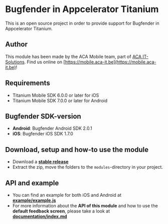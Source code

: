 # Bugfender in Appcelerator Titanium

This is an open source project in order to provide support for Bugfender in Appcelerator Titanium.

## Author

This module has been made by the ACA Mobile team, part of [ACA IT-Solutions](https://www.aca-it.be). 
Find us online on [https://mobile.aca-it.be](https://mobile.aca-it.be)!

## Requirements

* Titanium Mobile SDK 6.0.0 or later for iOS
* Titanium Mobile SDK 7.0.0 or later for Android

## Bugfender SDK-version
* **Android**: Bugfender Android SDK 2.0.1
* **iOS**: Bugfender iOS SDK 1.7.0

## Download, setup and how-to use the module

* Download a **[stable release](https://github.com/aca-mobile/titanium-bugfender/releases)**
* Extract the zip, move the folders to the `modules`-directory in your project.

## API and example

* You can find an example for both iOS and Android at **[example/example.js](example/example.js)**
* For more information about the **API of this module** and how to use the **default feedback screen**, please take a look at **[documentation/index.md](documentation/index.md)**
